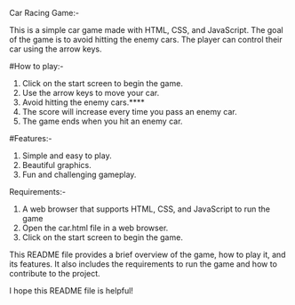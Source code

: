 Car Racing Game:-

This is a simple car game made with HTML, CSS, and JavaScript. The goal of the game is to avoid hitting the enemy cars. The player can control their car using the arrow keys.

#How to play:-

1. Click on the start screen to begin the game.
2. Use the arrow keys to move your car.
3. Avoid hitting the enemy cars.****
4. The score will increase every time you pass an enemy car.
5. The game ends when you hit an enemy car.

#Features:-

1. Simple and easy to play.
2. Beautiful graphics.
3. Fun and challenging gameplay.
   
Requirements:-

1. A web browser that supports HTML, CSS, and JavaScript to run the game
2. Open the car.html file in a web browser.
3. Click on the start screen to begin the game.

This README file provides a brief overview of the game, how to play it, and its features. It also includes the requirements to run the game and how to contribute to the project.

I hope this README file is helpful!
